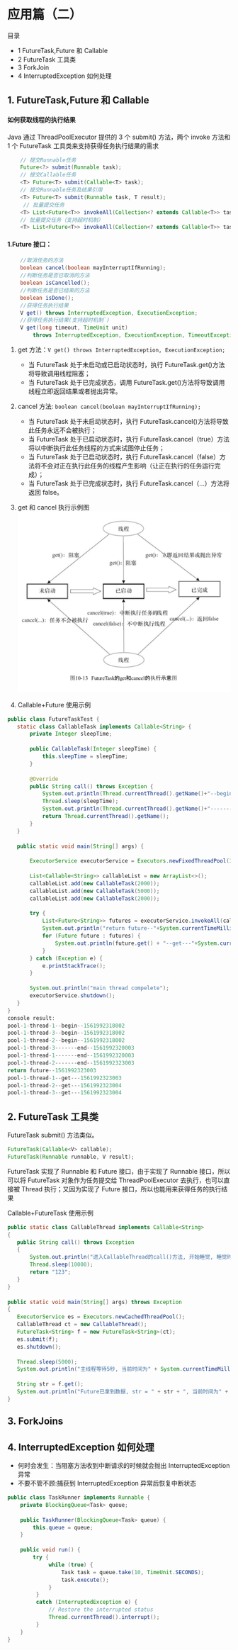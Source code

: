 # 应用篇（二）

目录

- 1 FutureTask,Future 和 Callable
- 2 FutureTask 工具类
- 3 ForkJoin
- 4 InterruptedException 如何处理

## 1. FutureTask,Future 和 Callable

#### 如何获取线程的执行结果

Java 通过 ThreadPoolExecutor 提供的 3 个 submit() 方法，两个 invoke 方法和 1 个 FutureTask 工具类来支持获得任务执行结果的需求

```java
    // 提交Runnable任务
    Future<?> submit(Runnable task);
    // 提交Callable任务
    <T> Future<T> submit(Callable<T> task);
    // 提交Runnable任务及结果引用
    <T> Future<T> submit(Runnable task, T result);
     // 批量提交任务
    <T> List<Future<T>> invokeAll(Collection<? extends Callable<T>> tasks)throws InterruptedException;
    // 批量提交任务（支持超时机制）
    <T> List<Future<T>> invokeAll(Collection<? extends Callable<T>> tasks,long timeout, TimeUnit unit)throws  InterruptedException;
```

#### 1.Future 接口：

```java
    //取消任务的方法
    boolean cancel(boolean mayInterruptIfRunning);
    //判断任务是否已取消的方法
    boolean isCancelled();
    //判断任务是否已结束的方法
    boolean isDone();
    //获得任务执行结果
    V get() throws InterruptedException, ExecutionException;
    //获得任务执行结果(支持超时机制`)
    V get(long timeout, TimeUnit unit)
        throws InterruptedException, ExecutionException, TimeoutException;
```

1. get 方法：`V get() throws InterruptedException, ExecutionException;`
   - 当 FutureTask 处于未启动或已启动状态时，执行 FutureTask.get()方法将导致调用线程阻塞；
   - 当 FutureTask 处于已完成状态，调用 FutureTask.get()方法将导致调用线程立即返回结果或者抛出异常。
2. cancel 方法: `boolean cancel(boolean mayInterruptIfRunning);`
   - 当 FutureTask 处于未启动状态时，执行 FutureTask.cancel()方法将导致此任务永远不会被执行；
   - 当 FutureTask 处于已启动状态时，执行 FutureTask.cancel（true）方法将以中断执行此任务线程的方式来试图停止任务；
   - 当 FutureTask 处于已启动状态时，执行 FutureTask.cancel（false）方法将不会对正在执行此任务的线程产生影响（让正在执行的任务运行完成）；
   - 当 FutureTask 处于已完成状态时，执行 FutureTask.cancel（…）方法将返回 false。
3. get 和 cancel 执行示例图
   ![FutureTask的get和cancel的执行示意图](/pic/java/FutureTask_1.png)

4. Callable+Future 使用示例

```java
public class FutureTaskTest {
   static class CallableTask implements Callable<String> {
       private Integer sleepTime;

       public CallableTask(Integer sleepTime) {
           this.sleepTime = sleepTime;
       }

       @Override
       public String call() throws Exception {
           System.out.println(Thread.currentThread().getName()+"--begin--"+System.currentTimeMillis());
           Thread.sleep(sleepTime);
           System.out.println(Thread.currentThread().getName()+"-------end--"+System.currentTimeMillis());
           return Thread.currentThread().getName();
       }
   }

   public static void main(String[] args) {

       ExecutorService executorService = Executors.newFixedThreadPool(3);

       List<Callable<String>> callableList = new ArrayList<>();
       callableList.add(new CallableTask(2000));
       callableList.add(new CallableTask(5000));
       callableList.add(new CallableTask(2000));

       try {
           List<Future<String>> futures = executorService.invokeAll(callableList);
           System.out.println("return future--"+System.currentTimeMillis());
           for (Future future : futures) {
               System.out.println(future.get() + "--get---"+System.currentTimeMillis());
           }
       } catch (Exception e) {
           e.printStackTrace();
       }

       System.out.println("main thread compelete");
       executorService.shutdown();
   }
}
console result:
pool-1-thread-1--begin--1561992318002
pool-1-thread-3--begin--1561992318002
pool-1-thread-2--begin--1561992318002
pool-1-thread-3-------end--1561992320003
pool-1-thread-1-------end--1561992320003
pool-1-thread-2-------end--1561992323003
return future--1561992323003
pool-1-thread-1--get---1561992323003
pool-1-thread-2--get---1561992323004
pool-1-thread-3--get---1561992323004
```

## 2. FutureTask 工具类

FutureTask  submit() 方法类似。

```java
FutureTask(Callable<V> callable);
FutureTask(Runnable runnable, V result);
```

FutureTask 实现了 Runnable 和 Future 接口，由于实现了 Runnable 接口，所以可以将 FutureTask 对象作为任务提交给 ThreadPoolExecutor 去执行，也可以直接被 Thread 执行；又因为实现了 Future 接口，所以也能用来获得任务的执行结果

Callable+FutureTask 使用示例

```java
public static class CallableThread implements Callable<String>
{
   public String call() throws Exception
   {
       System.out.println("进入CallableThread的call()方法, 开始睡觉, 睡觉时间为" + System.currentTimeMillis());
       Thread.sleep(10000);
       return "123";
   }
}

public static void main(String[] args) throws Exception
{
   ExecutorService es = Executors.newCachedThreadPool();
   CallableThread ct = new CallableThread();
   FutureTask<String> f = new FutureTask<String>(ct);
   es.submit(f);
   es.shutdown();

   Thread.sleep(5000);
   System.out.println("主线程等待5秒, 当前时间为" + System.currentTimeMillis());

   String str = f.get();
   System.out.println("Future已拿到数据, str = " + str + ", 当前时间为" + System.currentTimeMillis());
}
```

## 3. ForkJoins

## 4. InterruptedException 如何处理

- 何时会发生：当阻塞方法收到中断请求的时候就会抛出 InterruptedException 异常
- 不要不管不顾:捕获到 InterruptedException 异常后恢复中断状态

```java
public class TaskRunner implements Runnable {
    private BlockingQueue<Task> queue;

    public TaskRunner(BlockingQueue<Task> queue) {
        this.queue = queue;
    }

    public void run() {
        try {
             while (true) {
                 Task task = queue.take(10, TimeUnit.SECONDS);
                 task.execute();
             }
         }
         catch (InterruptedException e) {
             // Restore the interrupted status
             Thread.currentThread().interrupt();
         }
    }
}
```
